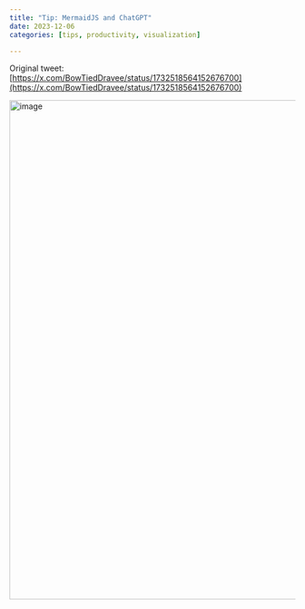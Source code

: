 ```yaml
---
title: "Tip: MermaidJS and ChatGPT"
date: 2023-12-06
categories: [tips, productivity, visualization]

---
```


Original tweet: [https://x.com/BowTiedDravee/status/1732518564152676700](https://x.com/BowTiedDravee/status/1732518564152676700)

<img width="880" alt="image" src="https://github.com/user-attachments/assets/b69d0db7-0e4f-4f57-bd0e-62c18505eb25" />
